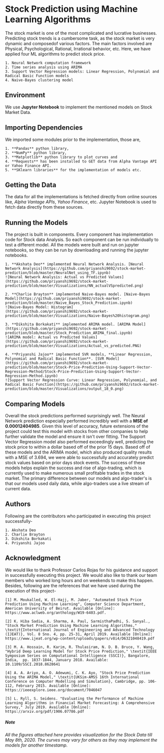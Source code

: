 # Stock Prediction using Machine Learning Algorithms
The stock market is one of the most complicated and lucrative businesses. Predicting  stock  trends  is  a  cumbersome task,  as  the  stock  market  is  very  dynamic  and  composedof  various  factors.  The  main  factors  involved  are  Physical, Psychological, Rational, Irrational behavior, etc. Here, we have applied four ML algorithms to predict stock price. 
```
1. Neural Network computation framework
2. Time series analysis using ARIMA
3. Support Vector Regression models: Linear Regression, Polynomial and Radical Basic Function models
4. Naive-Bayes clustering model
```
## Environment
We use **Jupyter Notebook** to implement the mentioned models on Stock Market Data. 

## Importing Dependencies
We imported some modules prior to the implementation, those are,
```
1. **Pandas** python library,
2. **NumPy** python library,
3. **Matplotlib** python library to plot curves and
4. **Requests** has been installed to GET data from Alpha Vantage API or Yahoo Finance API.
5. **SKlearn libraries** for the implementation of models etc.
```

## Getting the Data
The data for all the implementations is fetched directly from online sources like, *Alpha Vantage APIs*, *Yahoo Finance*, etc. Jupyter Notebook is used to fetch data directly from these sources. 

## Running the Models
The project is built in components. Every component has implementation code for Stock data Analysis. So each component can be run individually to test a different model. All the models were built and run on jupyter notebooks, so they can be run by downloading and running the jupyter notebooks.
```
1. **Akshata Deo** implemented Neural Network Analysis. [Neural Network Analysis](https://github.com/priyanshi9692/stock-market-prediction/blob/master/NeuralNet_using_TF.ipynb)
![Neural Network Analysis: Actual vs Predicted Values](https://github.com/priyanshi9692/stock-market-prediction/blob/master/Visualizations/NN_actualVSpredicted.png)

2. **Charlie Brayton** implemented Naive-Bayes model. [Naive-Bayes Model](https://github.com/priyanshi9692/stock-market-prediction/blob/master/Naive_Bayes_Stock_Prediction.ipynb)
![Naive-Bayes Model: Histogram](https://github.com/priyanshi9692/stock-market-prediction/blob/master/Visualizations/Naive-Bayes%20histogram.png)

3. **Dikshita Borkakati** implemented ARIMA model. [ARIMA Model](https://github.com/priyanshi9692/stock-market-prediction/blob/master/Stock_Prediction_ARIMA_final.ipynb)
![ARIMA model: Actual vs Predicted Values](https://github.com/priyanshi9692/stock-market-prediction/blob/master/Visualizations/Actual_vs_predicted.PNG)

4. **Priyanshi Jajoo** implemented SVR models, **Linear Regression, Polynomial and Radical Basic Function**. [SVR Model](https://github.com/priyanshi9692/stock-market-prediction/blob/master/Stock-Price-Prediction-Using-Support-Vector-Regression-Method/Stock-Price-Prediction-Using-Support-Vector-Regression-Method.ipynb)
![Support Vector Regression Curve: Linear Regression, Polynomial, and Radical Basic Function](https://github.com/priyanshi9692/stock-market-prediction/blob/master/Visualizations/output_18_0.png)
```

## Comparing Models
Overall the stock predictions performed surprisingly well. The Neural Network prediction especially performed incredibly well with a **MSE of 0.00012404985**. Given this level of accuracy, future extensions of the project could test this model with stocks from other companies to help further validate the model and ensure it isn't over fitting.
The Support Vector Regression model also performed exceedingly well, predicting the stock price to within a dollar based off of the prior 15 days.
Based off of these models and the ARIMA model, which also produced quality results with a MSE of 3.694, we were able to successfully and accurately predict stock values based on prior days stock events. 
The success of these models helps explain the success and rise of algo-trading, which is currently used to make numerous small profitable trades in the stock market. The primary difference between our models and algo-trader's is that our models used daily data, while algo-traders use a live stream of current data.

## Authors
Following are the contributors who participated in executing this project successfully-
```
1. Akshata Deo
2. Charlie Brayton
3. Dikshita Borkakati
4. Priyanshi Jajoo
```

## Acknowledgment
We would like to thank Professor Carlos Rojas for his guidance and support in successfully executing this project. We would also like to thank our team members who worked long hours and on weekends to make this happen. Besides, following are the references that we have used during the execution of this project-
```
[1] M. Moukalled, W. El-Hajj, M. Jaber, "Automated Stock Price Prediction Using Machine Learning", Computer Science Department, American University of Beirut. Available [Online]: https://www.aclweb.org/anthology/W19-6403.pdf.

[2] K. Hiba Sadia, A. Sharma, A. Paul, SarmisthaPadhi, S. Sanyal., "Stock Market Prediction Using Machine Learning Algorithms," \textit{International Journal of Engineering and Advanced Technology (IJEAT)}, Vol. 8 Sno. 4, pp. 25-31, April 2019. Available [Online]: https://www.ijeat.org/wp-content/uploads/papers/v8i4/D6321048419.pdf

[3] M. A. Hossain, R. Karim, R. Thulasiram, N. D. B. Bruce, Y. Wang, "Hybrid Deep Learning Model for Stock Price Prediction," \textit{IEEE Symposium Series on Computational Intelligence (SSCI)}, Bangalore, India,  pp. 1837-1844, January 2018. Available: 10.1109/SSCI.2018.8628641

[4] A. A. Ariyo, A. O. Adewumi, C. K. Ayo, "Stock Price Prediction Using the ARIMA Model," \textit{UKSim-AMSS 16th International Conference on Computer Modelling and Simulation}, Cambridge, pp. 106-112, February 2015. Available [Online]: https://ieeexplore.ieee.org/document/7046047 

[5] L. Ryll, S. Seidens. "Evaluating the Performance of Machine Learning Algorithms in Financial Market Forecasting: A Comprehensive Survey," July 2019. Available [Online]: https://arxiv.org/pdf/1906.07786.pdf
```

##### Note
*All the figures attached here provides visualization for the Stock Data till May 8th, 2020. The curves may vary for others as they may implement the models for another timestamp.*
